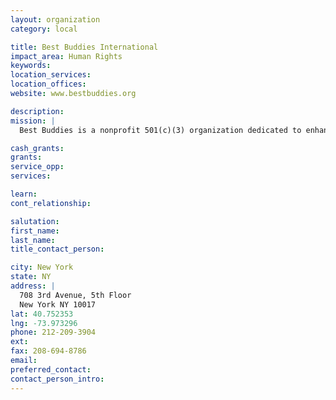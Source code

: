 ```yaml
---
layout: organization
category: local

title: Best Buddies International
impact_area: Human Rights
keywords: 
location_services: 
location_offices: 
website: www.bestbuddies.org

description: 
mission: |
  Best Buddies is a nonprofit 501(c)(3) organization dedicated to enhancing the lives of people with intellectual disabilities by providing opportunities for one-to-one friendships and integrated employment.

cash_grants: 
grants: 
service_opp: 
services: 

learn: 
cont_relationship: 

salutation: 
first_name: 
last_name: 
title_contact_person: 

city: New York
state: NY
address: |
  708 3rd Avenue, 5th Floor  
  New York NY 10017
lat: 40.752353
lng: -73.973296
phone: 212-209-3904
ext: 
fax: 208-694-8786
email: 
preferred_contact: 
contact_person_intro: 
---
```

